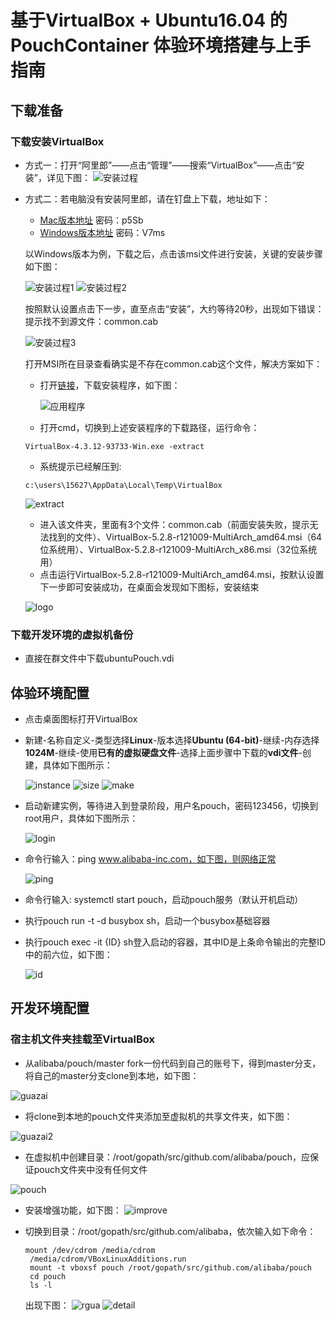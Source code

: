 # 基于VirtualBox + Ubuntu16.04 的 PouchContainer 体验环境搭建与上手指南
## 下载准备
### 下载安装VirtualBox

- 方式一：打开“阿里郎”——点击“管理”——搜索“VirtualBox”——点击“安装”，详见下图：
![安装过程](https://github.com/lvyijin/learngit/blob/master/images/installVirtualBox.png "Installation process")

- 方式二：若电脑没有安装阿里郎，请在钉盘上下载，地址如下：
  + [Mac版本地址](https://space.dingtalk.com/s/gwHOABma4QLOGlgkPQPaACBiMzk5ZWRjZTAyOGI0MTBkOGRkNTRjYzNkN2Q1NTFjOA) 密码：p5Sb
  + [Windows版本地址](https://space.dingtalk.com/s/gwHOABmLzwLOGlgkPQPaACBhNzNjYjI5NTYxMzQ0NmUwOWRmMTFlN2UzMTYxNDQ4Mw) 密码：V7ms  

  以Windows版本为例，下载之后，点击该msi文件进行安装，关键的安装步骤如下图：
  
  ![安装过程1](https://github.com/lvyijin/learngit/blob/master/images/first.png "First process")
  ![安装过程2](https://github.com/lvyijin/learngit/blob/master/images/second.png "Second process")
  
  按照默认设置点击下一步，直至点击“安装”，大约等待20秒，出现如下错误：提示找不到源文件：common.cab
  
  ![安装过程3](https://github.com/lvyijin/learngit/blob/master/images/problem.png "Problem")
  
  打开MSI所在目录查看确实是不存在common.cab这个文件，解决方案如下：
  + 打开[链接](https://www.oracle.com/technetwork/cn/server-storage/virtualbox/downloads/index.html)，下载安装程序，如下图：
  
    ![应用程序](https://github.com/lvyijin/learngit/blob/master/images/boxexe.png "virtualBox应用程序")
    
  + 打开cmd，切换到上述安装程序的下载路径，运行命令：
  ```
  VirtualBox-4.3.12-93733-Win.exe -extract
  ```
  + 系统提示已经解压到:
  ```
  c:\users\15627\AppData\Local\Temp\VirtualBox
  ```
   ![extract](https://github.com/lvyijin/learngit/blob/master/images/extract.png "extract")
   
  + 进入该文件夹，里面有3个文件：common.cab（前面安装失败，提示无法找到的文件）、VirtualBox-5.2.8-r121009-MultiArch_amd64.msi（64位系统用）、VirtualBox-5.2.8-r121009-MultiArch_x86.msi（32位系统用）
  + 点击运行VirtualBox-5.2.8-r121009-MultiArch_amd64.msi，按默认设置下一步即可安装成功，在桌面会发现如下图标，安装结束
  
  ![logo](https://github.com/lvyijin/learngit/blob/master/images/logo.png "logo")
   
### 下载开发环境的虚拟机备份
- 直接在群文件中下载ubuntuPouch.vdi

## 体验环境配置
- 点击桌面图标打开VirtualBox
- 新建-名称自定义-类型选择**Linux**-版本选择**Ubuntu (64-bit)**-继续-内存选择**1024M**-继续-使用**已有的虚拟硬盘文件**-选择上面步骤中下载的**vdi文件**-创建，具体如下图所示：

  ![instance](https://github.com/lvyijin/learngit/blob/master/images/instance.png "instance")
  ![size](https://github.com/lvyijin/learngit/blob/master/images/size.png "size")
  ![make](https://github.com/lvyijin/learngit/blob/master/images/make.png "make")
- 启动新建实例，等待进入到登录阶段，用户名pouch，密码123456，切换到root用户，具体如下图所示：

  ![login](https://github.com/lvyijin/learngit/blob/master/images/login.png "login")
- 命令行输入：ping www.alibaba-inc.com，如下图，则网络正常

  ![ping](https://github.com/lvyijin/learngit/blob/master/images/ping.png "ping")

- 命令行输入: systemctl start pouch，启动pouch服务（默认开机启动）
- 执行pouch run -t -d busybox sh，启动一个busybox基础容器
- 执行pouch exec -it {ID} sh登入启动的容器，其中ID是上条命令输出的完整ID中的前六位，如下图：
  
  ![id](https://github.com/lvyijin/learngit/blob/master/images/id.png "id")
  
## 开发环境配置
### 宿主机文件夹挂载至VirtualBox
- 从alibaba/pouch/master fork一份代码到自己的账号下，得到master分支，将自己的master分支clone到本地，如下图：

![guazai](https://github.com/lvyijin/learngit/blob/master/images/guazai.png "guazai")

- 将clone到本地的pouch文件夹添加至虚拟机的共享文件夹，如下图：

![guazai2](https://github.com/lvyijin/learngit/blob/master/images/guazai2.png "guazai2")

- 在虚拟机中创建目录：/root/gopath/src/github.com/alibaba/pouch，应保证pouch文件夹中没有任何文件

![pouch](https://github.com/lvyijin/learngit/blob/master/images/pouch.png "pouch")

- 安装增强功能，如下图：
![improve](https://github.com/lvyijin/learngit/blob/master/images/improve.png "improve")

- 切换到目录：/root/gopath/src/github.com/alibaba，依次输入如下命令：

   ``` 
   mount /dev/cdrom /media/cdrom 
    /media/cdrom/VBoxLinuxAdditions.run 
    mount -t vboxsf pouch /root/gopath/src/github.com/alibaba/pouch
    cd pouch
    ls -l
   ```
   出现下图：
![rgua](https://github.com/lvyijin/learngit/blob/master/images/rgua.png "rgua")
![detail](https://github.com/lvyijin/learngit/blob/master/images/detail.png "detail")


  


